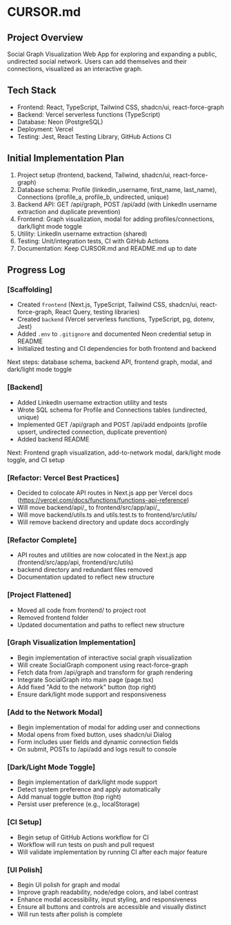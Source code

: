 # CURSOR.md

## Project Overview

Social Graph Visualization Web App for exploring and expanding a public, undirected social network. Users can add themselves and their connections, visualized as an interactive graph.

## Tech Stack

- Frontend: React, TypeScript, Tailwind CSS, shadcn/ui, react-force-graph
- Backend: Vercel serverless functions (TypeScript)
- Database: Neon (PostgreSQL)
- Deployment: Vercel
- Testing: Jest, React Testing Library, GitHub Actions CI

## Initial Implementation Plan

1. Project setup (frontend, backend, Tailwind, shadcn/ui, react-force-graph)
2. Database schema: Profile (linkedin_username, first_name, last_name), Connections (profile_a, profile_b, undirected, unique)
3. Backend API: GET /api/graph, POST /api/add (with LinkedIn username extraction and duplicate prevention)
4. Frontend: Graph visualization, modal for adding profiles/connections, dark/light mode toggle
5. Utility: LinkedIn username extraction (shared)
6. Testing: Unit/integration tests, CI with GitHub Actions
7. Documentation: Keep CURSOR.md and README.md up to date

## Progress Log

### [Scaffolding]

- Created `frontend` (Next.js, TypeScript, Tailwind CSS, shadcn/ui, react-force-graph, React Query, testing libraries)
- Created `backend` (Vercel serverless functions, TypeScript, pg, dotenv, Jest)
- Added `.env` to `.gitignore` and documented Neon credential setup in README
- Initialized testing and CI dependencies for both frontend and backend

Next steps: database schema, backend API, frontend graph, modal, and dark/light mode toggle

### [Backend]

- Added LinkedIn username extraction utility and tests
- Wrote SQL schema for Profile and Connections tables (undirected, unique)
- Implemented GET /api/graph and POST /api/add endpoints (profile upsert, undirected connection, duplicate prevention)
- Added backend README

Next: Frontend graph visualization, add-to-network modal, dark/light mode toggle, and CI setup

### [Refactor: Vercel Best Practices]

- Decided to colocate API routes in Next.js app per Vercel docs (https://vercel.com/docs/functions/functions-api-reference)
- Will move backend/api/_ to frontend/src/app/api/_
- Will move backend/utils.ts and utils.test.ts to frontend/src/utils/
- Will remove backend directory and update docs accordingly

### [Refactor Complete]

- API routes and utilities are now colocated in the Next.js app (frontend/src/app/api, frontend/src/utils)
- backend directory and redundant files removed
- Documentation updated to reflect new structure

### [Project Flattened]

- Moved all code from frontend/ to project root
- Removed frontend folder
- Updated documentation and paths to reflect new structure

### [Graph Visualization Implementation]

- Begin implementation of interactive social graph visualization
- Will create SocialGraph component using react-force-graph
- Fetch data from /api/graph and transform for graph rendering
- Integrate SocialGraph into main page (page.tsx)
- Add fixed "Add to the network" button (top right)
- Ensure dark/light mode support and responsiveness

### [Add to the Network Modal]

- Begin implementation of modal for adding user and connections
- Modal opens from fixed button, uses shadcn/ui Dialog
- Form includes user fields and dynamic connection fields
- On submit, POSTs to /api/add and logs result to console

### [Dark/Light Mode Toggle]

- Begin implementation of dark/light mode support
- Detect system preference and apply automatically
- Add manual toggle button (top right)
- Persist user preference (e.g., localStorage)

### [CI Setup]

- Begin setup of GitHub Actions workflow for CI
- Workflow will run tests on push and pull request
- Will validate implementation by running CI after each major feature

### [UI Polish]

- Begin UI polish for graph and modal
- Improve graph readability, node/edge colors, and label contrast
- Enhance modal accessibility, input styling, and responsiveness
- Ensure all buttons and controls are accessible and visually distinct
- Will run tests after polish is complete
